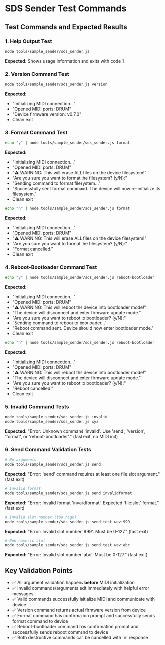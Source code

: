 # SDS Sender Test Commands

## Test Commands and Expected Results

### 1. Help Output Test
```bash
node tools/sample_sender/sds_sender.js
```
**Expected:** Shows usage information and exits with code 1

### 2. Version Command Test
```bash
node tools/sample_sender/sds_sender.js version
```
**Expected:** 
- "Initializing MIDI connection..."
- "Opened MIDI ports: DRUM" 
- "Device firmware version: v0.7.0"
- Clean exit

### 3. Format Command Test
```bash
echo "y" | node tools/sample_sender/sds_sender.js format
```
**Expected:**
- "Initializing MIDI connection..."
- "Opened MIDI ports: DRUM"
- "⚠️  WARNING: This will erase ALL files on the device filesystem!"
- "Are you sure you want to format the filesystem? (y/N):"
- "Sending command to format filesystem..."
- "Successfully sent format command. The device will now re-initialize its filesystem."
- Clean exit

```bash
echo "n" | node tools/sample_sender/sds_sender.js format
```
**Expected:**
- "Initializing MIDI connection..."
- "Opened MIDI ports: DRUM"
- "⚠️  WARNING: This will erase ALL files on the device filesystem!"
- "Are you sure you want to format the filesystem? (y/N):"
- "Format cancelled."
- Clean exit

### 4. Reboot-Bootloader Command Test
```bash
echo "y" | node tools/sample_sender/sds_sender.js reboot-bootloader
```
**Expected:**
- "Initializing MIDI connection..."
- "Opened MIDI ports: DRUM"
- "⚠️  WARNING: This will reboot the device into bootloader mode!"
- "The device will disconnect and enter firmware update mode."
- "Are you sure you want to reboot to bootloader? (y/N):"
- "Sending command to reboot to bootloader..."
- "Reboot command sent. Device should now enter bootloader mode."
- Clean exit

```bash
echo "n" | node tools/sample_sender/sds_sender.js reboot-bootloader
```
**Expected:**
- "Initializing MIDI connection..."
- "Opened MIDI ports: DRUM"
- "⚠️  WARNING: This will reboot the device into bootloader mode!"
- "The device will disconnect and enter firmware update mode."
- "Are you sure you want to reboot to bootloader? (y/N):"
- "Reboot cancelled."
- Clean exit

### 5. Invalid Command Tests
```bash
node tools/sample_sender/sds_sender.js invalid
node tools/sample_sender/sds_sender.js xyz
```
**Expected:** "Error: Unknown command 'invalid'. Use 'send', 'version', 'format', or 'reboot-bootloader'." (fast exit, no MIDI init)

### 6. Send Command Validation Tests
```bash
# No arguments
node tools/sample_sender/sds_sender.js send
```
**Expected:** "Error: 'send' command requires at least one file:slot argument." (fast exit)

```bash
# Invalid format
node tools/sample_sender/sds_sender.js send invalidformat
```
**Expected:** "Error: Invalid format 'invalidformat'. Expected 'file:slot' format." (fast exit)

```bash
# Invalid slot number (too high)
node tools/sample_sender/sds_sender.js send test.wav:999
```
**Expected:** "Error: Invalid slot number '999'. Must be 0-127." (fast exit)

```bash
# Non-numeric slot
node tools/sample_sender/sds_sender.js send test.wav:abc
```
**Expected:** "Error: Invalid slot number 'abc'. Must be 0-127." (fast exit)

## Key Validation Points
- ✅ All argument validation happens **before** MIDI initialization
- ✅ Invalid commands/arguments exit immediately with helpful error messages
- ✅ Valid commands successfully initialize MIDI and communicate with device
- ✅ Version command returns actual firmware version from device
- ✅ Format command has confirmation prompt and successfully sends format command to device
- ✅ Reboot-bootloader command has confirmation prompt and successfully sends reboot command to device
- ✅ Both destructive commands can be cancelled with 'n' response